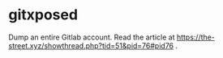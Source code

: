 # gitxposed
Dump an entire Gitlab account. Read the article at https://the-street.xyz/showthread.php?tid=51&pid=76#pid76 .
